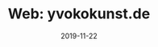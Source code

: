 ---
external: true
url: http://yvokokunst.de/
title: "Web: yvokokunst.de"
description: Erstellung Webseite
date: 2019-11-22
---